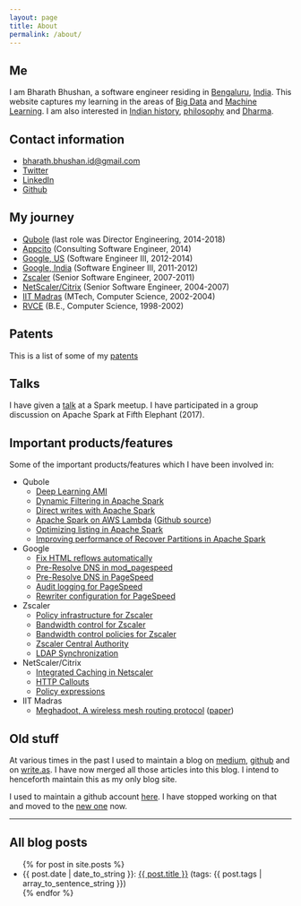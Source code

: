 ```yaml
---
layout: page
title: About
permalink: /about/
---
```


## Me
I am Bharath Bhushan, a software engineer residing in
[Bengaluru](https://en.wikipedia.org/wiki/Bangalore),
[India](https://en.wikipedia.org/wiki/India). This website captures my learning
in the areas of [Big Data](https://en.wikipedia.org/wiki/Big_data) and
[Machine Learning](https://en.wikipedia.org/wiki/Machine_learning). I am
also interested in [Indian history](https://en.wikipedia.org/wiki/History_of_India), [philosophy](https://en.wikipedia.org/wiki/Indian_philosophy) and [Dharma](https://en.wikipedia.org/wiki/Dharma).

## Contact information
* bharath.bhushan.id@gmail.com
* [Twitter](https://twitter.com/bharath_bhushan)
* [LinkedIn](https://in.linkedin.com/in/bharath-bhushan-5a8bb83)
* [Github](https://github.com/bharathbhushan1/)

## My journey

* [Qubole](https://www.qubole.com) (last role was Director Engineering, 2014-2018)
* [Appcito](https://twitter.com/appcito?lang=en) (Consulting Software Engineer, 2014)
* [Google, US](https://about.google/intl/en/) (Software Engineer III, 2012-2014)
* [Google, India](https://about.google/intl/en/) (Software Engineer III, 2011-2012)
* [Zscaler](https://www.zscaler.com) (Senior Software Engineer, 2007-2011)
* [NetScaler/Citrix](https://en.wikipedia.org/wiki/NetScaler) (Senior Software Engineer, 2004-2007)
* [IIT Madras](https://www.iitm.ac.in) (MTech, Computer Science, 2002-2004)
* [RVCE](https://www.rvce.edu.in) (B.E., Computer Science, 1998-2002)

## Patents
This is a list of some of my [patents](https://patents.google.com/?assignee=%22bharath+bhushan%22&oq=%22bharath+bhushan%22)

## Talks
I have given a [talk](https://www.youtube.com/watch?v=TGclcIv_QeU) at a Spark meetup. I have participated in a group discussion on Apache Spark at Fifth Elephant (2017).

## Important products/features
Some of the important products/features which I have been involved in:
* Qubole
  * [Deep Learning AMI](https://docs.qubole.com/en/latest/user-guide/data-science/deeplearning/)
  * [Dynamic Filtering in Apache Spark](https://www.qubole.com/blog/enhance-spark-performance-with-dynamic-filtering/)
  * [Direct writes with Apache Spark](https://www.qubole.com/blog/direct-writes-to-increase-spark-performance/)
  * [Apache Spark on AWS Lambda](https://www.qubole.com/blog/spark-on-aws-lambda/) ([Github source](https://github.com/qubole/spark-on-lambda))
  * [Optimizing listing in Apache Spark](https://www.qubole.com/blog/optimizing-split-computation-in-apache-spark/)
  * [Improving performance of Recover Partitions in Apache Spark](https://www.qubole.com/blog/recover-partitions-performance-spark-on-qubole/)
* Google
  * [Fix HTML reflows automatically](https://github.com/apache/incubator-pagespeed-mod/wiki/Design-Doc:-Detecting-and-Fixing-Reflows)
  * [Pre-Resolve DNS in mod_pagespeed](https://www.modpagespeed.com/doc/filter-insert-dns-prefetch)
  * [Pre-Resolve DNS in PageSpeed](https://developers.google.com/speed/pagespeed/service/PreResolveDns)
  * [Audit logging for PageSpeed](https://developers.google.com/speed/pagespeed/service/settings)
  * [Rewriter configuration for PageSpeed](https://developers.google.com/speed/pagespeed/service/settings)
* Zscaler
  * [Policy infrastructure for Zscaler](https://help.zscaler.com/zia/documentation-knowledgebase/policies)
  * [Bandwidth control for Zscaler](https://www.zscaler.com/products/bandwidth-control)
  * [Bandwidth control policies for Zscaler](https://help.zscaler.com/zia/configuring-bandwidth-control-policy)
  * [Zscaler Central Authority](https://help.zscaler.com/zia/about-zscaler-cloud-architecture)
  * [LDAP Synchronization](https://help.zscaler.com/zia/synchronizing-users-directory-server)
* NetScaler/Citrix
  * [Integrated Caching in Netscaler](https://docs.citrix.com/en-us/netscaler/12/optimization/integrated-caching.html)
  * [HTTP Callouts](https://docs.citrix.com/en-us/netscaler/12/appexpert/http-callout.html)
  * [Policy expressions](https://docs.citrix.com/en-us/netscaler/12/appexpert/policies-and-expressions/ns-pi-config-adv-expr-start-wrapper.html)
* IIT Madras
  * [Meghadoot, A wireless mesh routing protocol](http://www.ncc.org.in/authorsearchindex.php?k=B&s=0&ln=Bharath%20Bhushan) ([paper](/content/meghadoot.pdf))

## Old stuff
At various times in the past I used to maintain a blog on [medium](https://medium.com/@manku_timma1), [github](http://manku-timma.github.io) and on [write.as](https://write.as/bharathbhushan/). I have now merged all those articles into this blog. I intend to henceforth maintain this as my only blog site.

I used to maintain a github account [here](https://github.com/manku-timma). I have stopped working on that and moved to the [new one](https://github.com/bharathbhushan1) now.

----

## All blog posts
<ul>
  {% for post in site.posts %}
    <li> {{ post.date | date_to_string }}:
      <a href="{{ post.url }}">{{ post.title }}</a>
      (tags: {{ post.tags | array_to_sentence_string }})
    </li>
  {% endfor %}
</ul>
